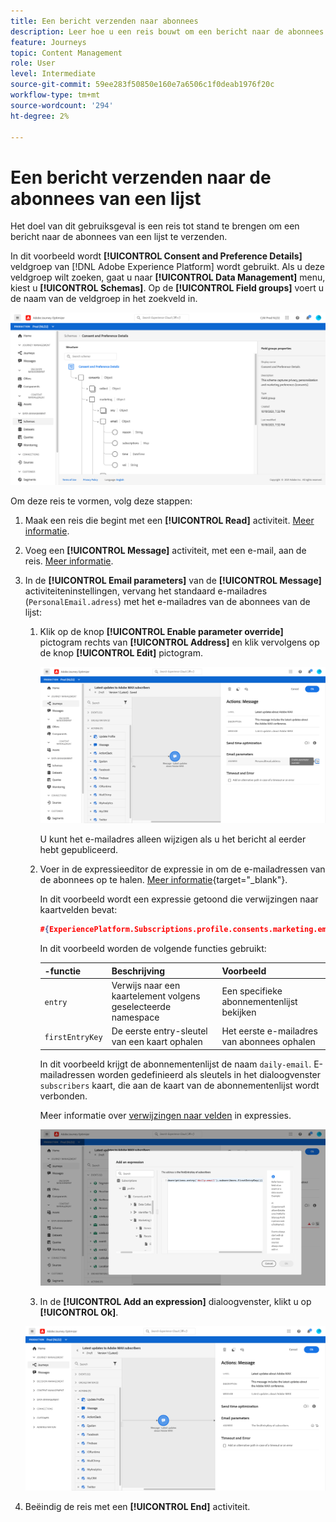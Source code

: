 ```yaml
---
title: Een bericht verzenden naar abonnees
description: Leer hoe u een reis bouwt om een bericht naar de abonnees van een lijst te verzenden
feature: Journeys
topic: Content Management
role: User
level: Intermediate
source-git-commit: 59ee283f50850e160e7a6506c1f0deab1976f20c
workflow-type: tm+mt
source-wordcount: '294'
ht-degree: 2%

---
```


# Een bericht verzenden naar de abonnees van een lijst

Het doel van dit gebruiksgeval is een reis tot stand te brengen om een bericht naar de abonnees van een lijst te verzenden.

In dit voorbeeld wordt **[!UICONTROL Consent and Preference Details]** veldgroep van [!DNL Adobe Experience Platform] wordt gebruikt. Als u deze veldgroep wilt zoeken, gaat u naar **[!UICONTROL Data Management]** menu, kiest u **[!UICONTROL Schemas]**. Op de **[!UICONTROL Field groups]** voert u de naam van de veldgroep in het zoekveld in.

![Deze veldgroep bevat het abonnementselement](../assets/consent-and-preference-details-field-group.png)

Om deze reis te vormen, volg deze stappen:

1. Maak een reis die begint met een **[!UICONTROL Read]** activiteit. [Meer informatie](journey-gs.md).
1. Voeg een **[!UICONTROL Message]** activiteit, met een e-mail, aan de reis. [Meer informatie](journeys-message.md).
1. In de **[!UICONTROL Email parameters]** van de **[!UICONTROL Message]** activiteiteninstellingen, vervang het standaard e-mailadres (`PersonalEmail.adress`) met het e-mailadres van de abonnees van de lijst:

   1. Klik op de knop **[!UICONTROL Enable parameter override]** pictogram rechts van **[!UICONTROL Address]** en klik vervolgens op de knop **[!UICONTROL Edit]** pictogram.

      ![](../assets/message-to-subscribers-uc-1.png)

      U kunt het e-mailadres alleen wijzigen als u het bericht al eerder hebt gepubliceerd.

   1. Voer in de expressieeditor de expressie in om de e-mailadressen van de abonnees op te halen. [Meer informatie](https://experienceleague.adobe.com/docs/journeys/using/building-advanced-conditions-journeys/expressionadvanced.html){target=&quot;_blank&quot;}.

      In dit voorbeeld wordt een expressie getoond die verwijzingen naar kaartvelden bevat:

      ```json
      #{ExperiencePlatform.Subscriptions.profile.consents.marketing.email.subscriptions.entry('daily-email').subscribers.firstEntryKey()}
      ```

      In dit voorbeeld worden de volgende functies gebruikt:

      | -functie | Beschrijving | Voorbeeld |
      | --- | --- | --- |
      | `entry` | Verwijs naar een kaartelement volgens geselecteerde namespace | Een specifieke abonnementenlijst bekijken |
      | `firstEntryKey` | De eerste entry-sleutel van een kaart ophalen | Het eerste e-mailadres van abonnees ophalen |

      In dit voorbeeld krijgt de abonnementenlijst de naam `daily-email`. E-mailadressen worden gedefinieerd als sleutels in het dialoogvenster `subscribers` kaart, die aan de kaart van de abonnementenlijst wordt verbonden.

      Meer informatie over [verwijzingen naar velden](https://experienceleague.adobe.com/docs/journeys/using/building-advanced-conditions-journeys/syntax/field-references.html) in expressies.

      ![](../assets/message-to-subscribers-uc-2.png)

   1. In de **[!UICONTROL Add an expression]** dialoogvenster, klikt u op **[!UICONTROL Ok]**.

   ![](../assets/message-to-subscribers-uc-3.png)

1. Beëindig de reis met een **[!UICONTROL End]** activiteit.





